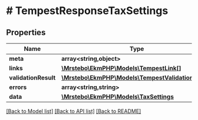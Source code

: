 # # TempestResponseTaxSettings

## Properties

Name | Type | Description | Notes
------------ | ------------- | ------------- | -------------
**meta** | **array<string,object>** |  | [optional]
**links** | [**\Mrstebo\EkmPHP\Models\TempestLink[]**](TempestLink.md) |  | [optional]
**validationResult** | [**\Mrstebo\EkmPHP\Models\TempestValidationError[]**](TempestValidationError.md) |  | [optional]
**errors** | **array<string,string>** |  | [optional]
**data** | [**\Mrstebo\EkmPHP\Models\TaxSettings**](TaxSettings.md) |  | [optional]

[[Back to Model list]](../../README.md#models) [[Back to API list]](../../README.md#endpoints) [[Back to README]](../../README.md)
